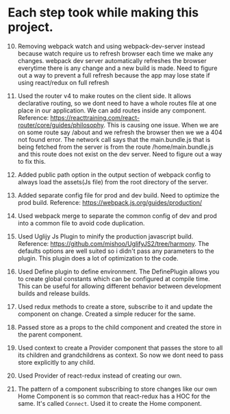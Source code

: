 # Each step took while making this project.

10. Removing webpack watch and using webpack-dev-server instead because watch require us to refresh browser each time we make any changes. webpack dev server automatically refreshes the
browser everytime there is any change and a new build is made. Need to figure out a way to prevent a full refresh because the app may lose state if using react/redux on full refresh

15. Used the router v4 to make routes on the client side. It allows declarative routing, so we dont need to have a whole routes file at one place in our application. We can add routes inside any component.
Reference: https://reacttraining.com/react-router/core/guides/philosophy.
This is causing one issue. When we are on some route say /about and we refresh the browser then we we a 404 not found error. The network call says that the main.bundle.js that is being fetched from the server is from the route /home/main.bundle.js and this route does not exist on the dev server. Need to figure out a way to fix this. 

16. Added public path option in the output section of webpack config to always load the assets(Js file) from the root directory of the server. 

17. Added separate config file for prod and dev build. Need to optimize the prod build. Reference: https://webpack.js.org/guides/production/

18. Used webpack merge to separate the common config of dev and prod into a common file to avoid code duplication.

19. Used Uglijy Js Plugin to minify the production javascript build. Reference: https://github.com/mishoo/UglifyJS2/tree/harmony. The defaults options are well suited so i didn't pass any parameters to the plugin. This plugin does a lot of optimization to the code.

20. Used Define plugin to define environment. The DefinePlugin allows you to create global constants which can be configured at compile time. This can be useful for allowing different behavior between development builds and release builds.

21. Used redux methods to create a store, subscribe to it and update the component on change. Created a simple reducer for the same.

22. Passed store as a props to the child component and created the store in the parent component.

23. Used context to create a Provider component that passes the store to all its children and grandchildrens as context. So now we dont need to pass store explicitly to any child.

24. Used Provider of react-redux instead of creating our own.

25. The pattern of a component subscribing to store changes like our own Home Component is so common that react-redux has a HOC for the same. It's called `Connect`. Used it to create the Home component.